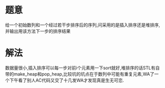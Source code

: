 # 题意
给一个初始数列和一个经过若干步排序后的序列,问采用的是插入排序还是堆排序,并输出用该方法下一步的排序结果

# 解法
数据量很小,插入排序可以每一步对前i个元素用一下sort就好,堆排序的话STL有自带的make_heap和pop_heap,比较坑的坑点在于数列中可能有重复元素,WA了一个下午看了别人AC代码又交了十几发WA才发现真是生无可恋.

